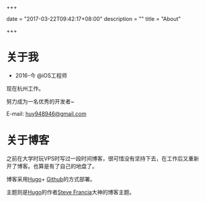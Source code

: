 +++

date = "2017-03-22T09:42:17+08:00"
description = ""
title = "About"

+++

关于我
===========

- 2016-今 @iOS工程师

现在杭州工作。

努力成为一名优秀的开发者~

E-mail: huy948946@gmail.com

关于博客
=======

之前在大学时玩VPS时写过一段时间博客，很可惜没有坚持下去，在工作后又重新开了博客。也算是有了自己的地盘了。

博客采用[Hugo](http://gohugo.io/)+ [Github](https://github.com/)的方式部署。

主题则是[Hugo](http://gohugo.io/)的作者[Steve Francia](http://spf13.com/)大神的博客主题。
